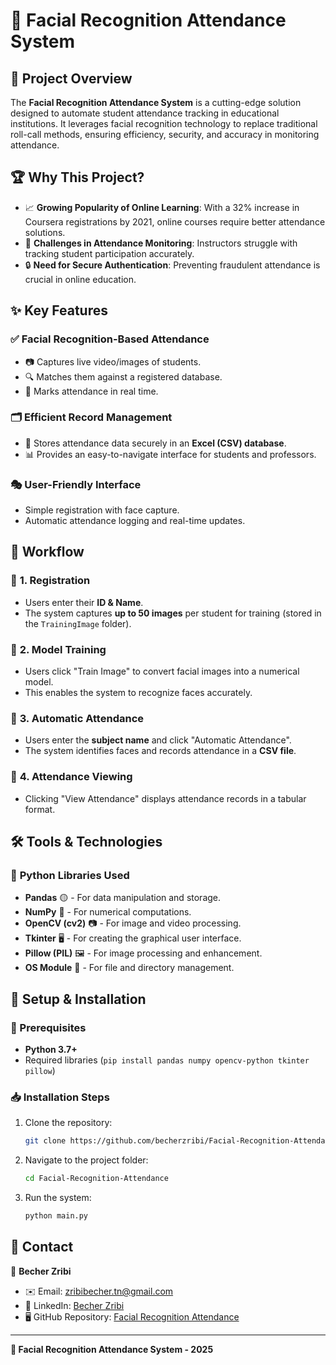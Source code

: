# 🔐 Facial Recognition Attendance System

## 🚀 Project Overview
The **Facial Recognition Attendance System** is a cutting-edge solution designed to automate student attendance tracking in educational institutions. It leverages facial recognition technology to replace traditional roll-call methods, ensuring efficiency, security, and accuracy in monitoring attendance.

## 🏆 Why This Project?
- 📈 **Growing Popularity of Online Learning**: With a 32% increase in Coursera registrations by 2021, online courses require better attendance solutions.
- 🎯 **Challenges in Attendance Monitoring**: Instructors struggle with tracking student participation accurately.
- 🔒 **Need for Secure Authentication**: Preventing fraudulent attendance is crucial in online education.

## ✨ Key Features
### ✅ **Facial Recognition-Based Attendance**
- 📷 Captures live video/images of students.
- 🔍 Matches them against a registered database.
- 📌 Marks attendance in real time.

### 🗂 **Efficient Record Management**
- 📝 Stores attendance data securely in an **Excel (CSV) database**.
- 📊 Provides an easy-to-navigate interface for students and professors.

### 🎭 **User-Friendly Interface**
- Simple registration with face capture.
- Automatic attendance logging and real-time updates.

## 📜 Workflow
### 🔹 **1. Registration**
- Users enter their **ID & Name**.
- The system captures **up to 50 images** per student for training (stored in the `TrainingImage` folder).

### 🔹 **2. Model Training**
- Users click "Train Image" to convert facial images into a numerical model.
- This enables the system to recognize faces accurately.

### 🔹 **3. Automatic Attendance**
- Users enter the **subject name** and click "Automatic Attendance".
- The system identifies faces and records attendance in a **CSV file**.

### 🔹 **4. Attendance Viewing**
- Clicking "View Attendance" displays attendance records in a tabular format.

## 🛠 Tools & Technologies
### 🐍 **Python Libraries Used**
- **Pandas** 🟡 - For data manipulation and storage.
- **NumPy** 🔵 - For numerical computations.
- **OpenCV (cv2)** 📷 - For image and video processing.
- **Tkinter** 🖥️ - For creating the graphical user interface.
- **Pillow (PIL)** 🖼️ - For image processing and enhancement.
- **OS Module** 📂 - For file and directory management.

## 🔧 Setup & Installation
### 📌 Prerequisites
- **Python 3.7+**
- Required libraries (`pip install pandas numpy opencv-python tkinter pillow`)

### 📥 Installation Steps
1. Clone the repository:
   ```sh
   git clone https://github.com/becherzribi/Facial-Recognition-Attendance.git
   ```
2. Navigate to the project folder:
   ```sh
   cd Facial-Recognition-Attendance
   ```
3. Run the system:
   ```sh
   python main.py
   ```

## 📩 Contact
📌 **Becher Zribi**
- ✉️ Email: [zribibecher.tn@gmail.com](mailto:zribibecher.tn@gmail.com)
- 🔗 LinkedIn: [Becher Zribi](https://www.linkedin.com/in/becher-zribi/)
- 🖥 GitHub Repository: [Facial Recognition Attendance](https://github.com/becherzribi/Attendance-Management-system-using-face-recognition)

---
**🎯 Facial Recognition Attendance System - 2025**
